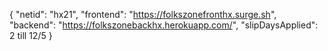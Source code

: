 {
  "netid": "hx21",
  "frontend": "https://folkszonefronthx.surge.sh", 
  "backend": "https://folkszonebackhx.herokuapp.com/",
  "slipDaysApplied": 2 till 12/5
}

